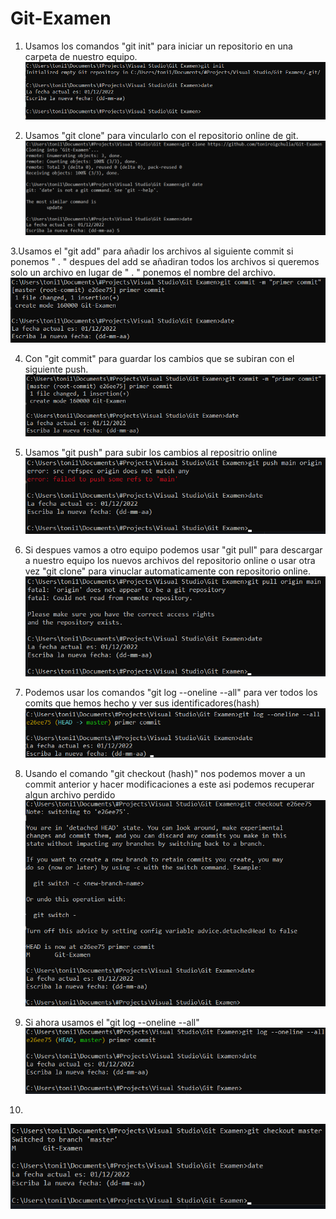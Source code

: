 # Git-Examen

1. Usamos los comandos "git init" para iniciar un repositorio en una carpeta de nuestro equipo.
![](./git%20init%201.png)

2. Usamos "git clone" para vincularlo con el repositorio online de git.
![](./git%20clone%202.png)

3.Usamos el "git add" para añadir los archivos al siguiente commit si ponemos " . " despues del add se añadiran todos los archivos si queremos solo un archivo en lugar de " . " ponemos el nombre del archivo.
![](./git%20commit%204.png)

4. Con "git commit" para guardar los cambios que se subiran con el siguiente push.
![](./git%20commit%204.png)

5. Usamos "git push" para subir los cambios al repositrio online
![](./git%20push%205.png)

6. Si despues vamos a otro equipo podemos usar "git pull" para descargar a nuestro equipo los nuevos archivos del repositorio online o usar otra vez "git clone" para vinuclar automaticamente con repositorio online.
![](./git%20pull%206.png)

7. Podemos usar los comandos "git log --oneline --all" para ver todos los comits que hemos hecho y ver sus identificadores(hash)
![](./git%20oneline%207.png)

8. Usando el comando "git checkout (hash)" nos podemos mover a un commit anterior y hacer modificaciones a este asi podemos recuperar algun archivo perdido
![](./git%20checkout%208.png)

9. Si ahora usamos el "git log --oneline --all" 
![](./git%20chekout%209.png)

10.
![](./git%20checkout%20master%2010.png)